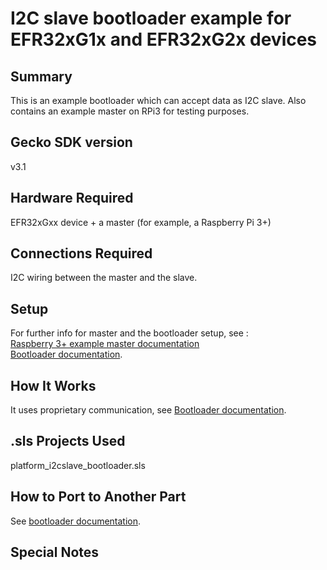 # I2C slave bootloader example for EFR32xG1x and EFR32xG2x devices #

## Summary ##

This is an example bootloader which can accept data as I2C slave. Also contains an example master on RPi3 for testing purposes.

## Gecko SDK version ##

v3.1

## Hardware Required ##

EFR32xGxx device + a master (for example, a Raspberry Pi 3+)

## Connections Required ##

I2C wiring between the master and the slave.

## Setup ##

For further info for master and the bootloader setup, see : \
[Raspberry 3+ example master documentation](i2ctester_Rpi3/doc/index.md)\
[Bootloader documentation](doc/index.md).

## How It Works ##

It uses proprietary communication, see [Bootloader documentation](doc/index.md#figure-1).

## .sls Projects Used ##

platform_i2cslave_bootloader.sls

## How to Port to Another Part ##

See [bootloader documentation](doc/index.md#Configuration).

## Special Notes ##

